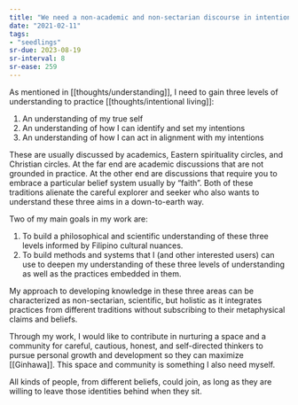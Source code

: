 ```yaml
---
title: "We need a non-academic and non-sectarian discourse in intentional living"
date: "2021-02-11"
tags:
- "seedlings"
sr-due: 2023-08-19
sr-interval: 8
sr-ease: 259
---
```


As mentioned in [[thoughts/understanding]], I need to gain three levels of understanding to practice [[thoughts/intentional living]]:

1. An understanding of my true self
2. An understanding of how I can identify and set my intentions
3. An understanding of how I can act in alignment with my intentions

These are usually discussed by academics, Eastern spirituality circles, and Christian circles. At the far end are academic discussions that are not grounded in practice. At the other end are discussions that require you to embrace a particular belief system usually by “faith”. Both of these traditions alienate the careful explorer and seeker who also wants to understand these three aims in a down-to-earth way.

Two of my main goals in my work are:

1. To build a philosophical and scientific understanding of these three levels informed by Filipino cultural nuances.
2. To build methods and systems that I (and other interested users) can use to deepen my understanding of these three levels of understanding as well as the practices embedded in them.

My approach to developing knowledge in these three areas can be characterized as non-sectarian, scientific, but holistic as it integrates practices from different traditions without subscribing to their metaphysical claims and beliefs.

Through my work, I would like to contribute in nurturing a space and a community for careful, cautious, honest, and self-directed thinkers to pursue personal growth and development so they can maximize [[Ginhawa]]. This space and community is something I also need myself.

All kinds of people, from different beliefs, could join, as long as they are willing to leave those identities behind when they sit.

